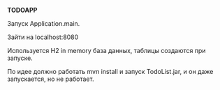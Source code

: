 **TODOAPP**

Запуск Application.main.

Зайти на localhost:8080

Используется H2 in memory база данных, таблицы создаются при запуске.

По идее должно работать mvn install и запуск TodoList.jar, и он даже запускается, но не работает.